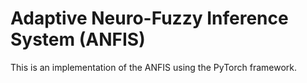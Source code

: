 # Adaptive Neuro-Fuzzy Inference System (ANFIS)
This is an implementation of the ANFIS using the PyTorch framework.
